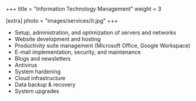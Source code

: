 +++
title = "Information Technology Management"
weight = 3

[extra]
photo = "images/services/it.jpg"
+++

<!-- more -->

- Setup, administration, and optimization of servers and networks
- Website development and hosting
- Productivity suite management (Microsoft Office, Google Workspace)
- E-mail implementation, security, and maintenance
- Blogs and newsletters
- Antivirus
- System hardening
- Cloud infrastructure
- Data backup & recovery
- System upgrades
